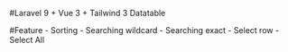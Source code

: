 #Laravel 9 + Vue 3 + Tailwind 3 Datatable

#Feature
    - Sorting
    - Searching wildcard
    - Searching exact
    - Select row
    - Select All
